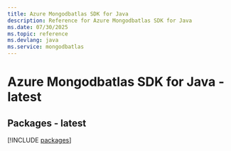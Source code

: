 ```yaml
---
title: Azure Mongodbatlas SDK for Java
description: Reference for Azure Mongodbatlas SDK for Java
ms.date: 07/30/2025
ms.topic: reference
ms.devlang: java
ms.service: mongodbatlas
---
```

# Azure Mongodbatlas SDK for Java - latest
## Packages - latest
[!INCLUDE [packages](mongodbatlas-index.md)]
